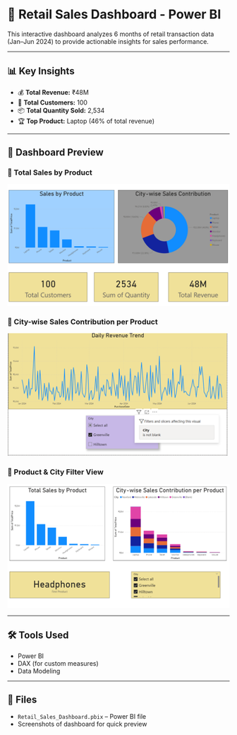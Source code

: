 # 🛒 Retail Sales Dashboard - Power BI

This interactive dashboard analyzes 6 months of retail transaction data (Jan–Jun 2024) to provide actionable insights for sales performance.

---

## 📊 Key Insights
- 💰 **Total Revenue:** ₹48M
- 👥 **Total Customers:** 100
- 📦 **Total Quantity Sold:** 2,534
- 🏆 **Top Product:** Laptop (46% of total revenue)

---

## 📸 Dashboard Preview

### 🔹 Total Sales by Product
![Total Sales by Product](Screenshot%202025-07-16%20012651.png)

### 🔹 City-wise Sales Contribution per Product
![City-wise Sales Contribution](Screenshot%202025-07-16%20012713.png)

### 🔹 Product & City Filter View
![Product & City Analysis](Screenshot%202025-07-16%20012730.png)

---

## 🛠 Tools Used
- Power BI
- DAX (for custom measures)
- Data Modeling

---

## 📂 Files
- `Retail_Sales_Dashboard.pbix` – Power BI file
- Screenshots of dashboard for quick preview
